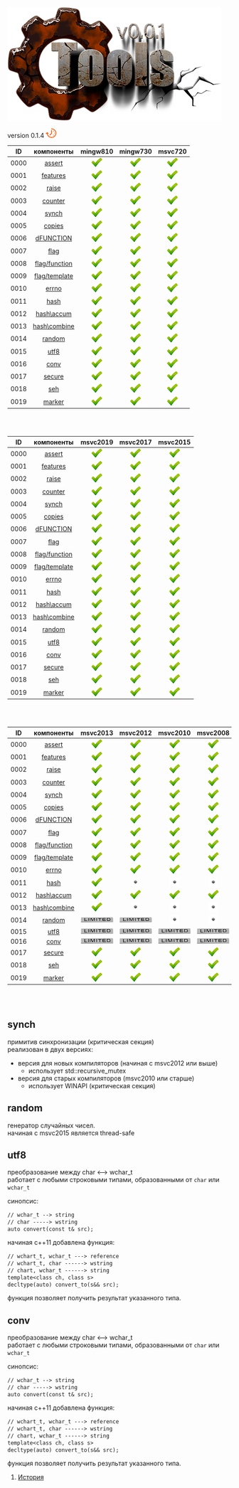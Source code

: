 
[![logo](../logo.png)](../home.md "for developers") 

[L1]: ../images/limited-well.png   "2021y-03m-08d"
[B1]: ../images/limited-bad.png    "2021y-03m-08d"
[F1]: ../images/limited-fail.png   "2021y-03m-08d"

[P1]: ../images/progress.png       "2021y-03m-08d"
[X1]: ../images/failed.png         "2021y-03m-08d"
[V1]: ../images/success.png        "2021y-03m-08d"
[E1]: ../images/nodata.png         "2021y-03m-08d"
[N1]: ../images/na.png             "2021y-03m-08d"

version 0.1.4  ![P1]

| **ID** | **компоненты**      |  mingw810   |  mingw730   |  msvc720    |  
|:------:|:-------------------:|:-----------:|:-----------:|:-----------:|  
|  0000  | [assert][00]        | [![V1]][00] | [![V1]][00] | [![V1]][00] |  
|  0001  | [features][01]      | [![V1]][01] | [![V1]][01] | [![V1]][01] |  
|  0002  | [raise][02]         | [![V1]][02] | [![V1]][02] | [![V1]][02] |  
|  0003  | [counter][03]       | [![V1]][03] | [![V1]][03] | [![V1]][03] |  
|  0004  | [synch][04]         | [![V1]][04] | [![V1]][04] | [![V1]][04] |  
|  0005  | [copies][05]        | [![V1]][05] | [![V1]][05] | [![V1]][05] |  
|  0006  | [dFUNCTION][06]     | [![V1]][06] | [![V1]][06] | [![V1]][06] |  
|  0007  | [flag][07]          | [![V1]][07] | [![V1]][07] | [![V1]][07] |  
|  0008  | [flag/function][08] | [![V1]][08] | [![V1]][08] | [![V1]][08] |  
|  0009  | [flag/template][09] | [![V1]][09] | [![V1]][09] | [![V1]][09] |  
|  0010  | [errno][10]         | [![V1]][10] | [![V1]][10] | [![V1]][10] |  
|  0011  | [hash][11]          | [![V1]][11] | [![V1]][11] | [![V1]][11] |  
|  0012  | [hash\accum][12]    | [![V1]][12] | [![V1]][12] | [![V1]][12] |  
|  0013  | [hash\combine][13]  | [![V1]][13] | [![V1]][13] | [![V1]][13] |  
|  0014  | [random][14]        | [![V1]][14] | [![V1]][14] | [![V1]][14] |  
|  0015  | [utf8][15]          | [![V1]][15] | [![V1]][15] | [![V1]][15] |  
|  0016  | [conv][16]          | [![V1]][16] | [![V1]][16] | [![V1]][16] |  
|  0017  | [secure][17]        | [![V1]][17] | [![V1]][17] | [![V1]][17] |  
|  0018  | [seh][18]           | [![V1]][18] | [![V1]][18] | [![V1]][18] |  
|  0019  | [marker][19]        | [![V1]][19] | [![V1]][19] | [![V1]][19] |  

<br />
<br />

| **ID** | **компоненты**      |  msvc2019   |  msvc2017   |  msvc2015   |  
|:------:|:-------------------:|:-----------:|:-----------:|:-----------:|  
|  0000  | [assert][00]        | [![V1]][00] | [![V1]][00] | [![V1]][00] |  
|  0001  | [features][01]      | [![V1]][01] | [![V1]][01] | [![V1]][01] |  
|  0002  | [raise][02]         | [![V1]][02] | [![V1]][02] | [![V1]][02] |  
|  0003  | [counter][03]       | [![V1]][03] | [![V1]][03] | [![V1]][03] |  
|  0004  | [synch][04]         | [![V1]][04] | [![V1]][04] | [![V1]][04] |  
|  0005  | [copies][05]        | [![V1]][05] | [![V1]][05] | [![V1]][05] |  
|  0006  | [dFUNCTION][06]     | [![V1]][06] | [![V1]][06] | [![V1]][06] |  
|  0007  | [flag][07]          | [![V1]][07] | [![V1]][07] | [![V1]][07] |  
|  0008  | [flag/function][08] | [![V1]][08] | [![V1]][08] | [![V1]][08] |  
|  0009  | [flag/template][09] | [![V1]][09] | [![V1]][09] | [![V1]][09] |  
|  0010  | [errno][10]         | [![V1]][10] | [![V1]][10] | [![V1]][10] |  
|  0011  | [hash][11]          | [![V1]][11] | [![V1]][11] | [![V1]][11] |  
|  0012  | [hash\accum][12]    | [![V1]][12] | [![V1]][12] | [![V1]][12] |  
|  0013  | [hash\combine][13]  | [![V1]][13] | [![V1]][13] | [![V1]][13] |  
|  0014  | [random][14]        | [![V1]][14] | [![V1]][14] | [![V1]][14] |  
|  0015  | [utf8][15]          | [![V1]][15] | [![V1]][15] | [![V1]][15] |  
|  0016  | [conv][16]          | [![V1]][16] | [![V1]][16] | [![V1]][16] |  
|  0017  | [secure][17]        | [![V1]][17] | [![V1]][17] | [![V1]][17] |  
|  0018  | [seh][18]           | [![V1]][18] | [![V1]][18] | [![V1]][18] |  
|  0019  | [marker][19]        | [![V1]][19] | [![V1]][19] | [![V1]][19] |  

<br />
<br />

| **ID** | **компоненты**      |  msvc2013   |  msvc2012   |  msvc2010   |  msvc2008   |  
|:------:|:-------------------:|:-----------:|:-----------:|:-----------:|:-----------:|  
|  0000  | [assert][00]        | [![V1]][00] | [![V1]][00] | [![V1]][00] | [![V1]][00] |  
|  0001  | [features][01]      | [![V1]][01] | [![V1]][01] | [![V1]][01] | [![V1]][01] |  
|  0002  | [raise][02]         | [![V1]][02] | [![V1]][02] | [![V1]][02] | [![V1]][02] |  
|  0003  | [counter][03]       | [![V1]][03] | [![V1]][03] | [![V1]][03] | [![V1]][03] |  
|  0004  | [synch][04]         | [![V1]][04] | [![V1]][04] | [![V1]][04] | [![V1]][04] |  
|  0005  | [copies][05]        | [![V1]][05] | [![V1]][05] | [![V1]][05] | [![V1]][05] |  
|  0006  | [dFUNCTION][06]     | [![V1]][06] | [![V1]][06] | [![V1]][06] | [![V1]][06] |  
|  0007  | [flag][07]          | [![V1]][07] | [![V1]][07] | [![V1]][07] | [![V1]][07] |  
|  0008  | [flag/function][08] | [![V1]][08] | [![V1]][08] | [![V1]][08] | [![V1]][08] |  
|  0009  | [flag/template][09] | [![V1]][09] | [![V1]][09] | [![V1]][09] | [![V1]][09] |  
|  0010  | [errno][10]         | [![V1]][10] | [![V1]][10] | [![V1]][10] | [![V1]][10] |  
|  0011  | [hash][11]          | [![V1]][11] | [![E1]][11] | [![E1]][11] | [![E1]][11] |  
|  0012  | [hash\accum][12]    | [![V1]][12] | [![V1]][12] | [![V1]][12] | [![V1]][11] |  
|  0013  | [hash\combine][13]  | [![V1]][13] | [![E1]][13] | [![E1]][13] | [![E1]][11] |  
|  0014  | [random][14]        | [![L1]][14] | [![L1]][14] | [![E1]][14] | [![E1]][14] |  
|  0015  | [utf8][15]          | [![L1]][15] | [![L1]][15] | [![L1]][15] | [![L1]][15] |  
|  0016  | [conv][16]          | [![L1]][16] | [![L1]][16] | [![L1]][16] | [![L1]][16] |  
|  0017  | [secure][17]        | [![V1]][17] | [![V1]][17] | [![V1]][17] | [![V1]][17] |  
|  0018  | [seh][18]           | [![V1]][18] | [![V1]][18] | [![V1]][18] | [![V1]][18] |  
|  0019  | [marker][19]        | [![V1]][19] | [![V1]][19] | [![V1]][19] | [![V1]][19] |  

<br />
<br />

[00]: #assert         "подключает assert только в дебаге"  
[01]: #features       "определяет технические возможности компилятора"  
[02]: #raise          "определяет технические возможности компилятора"  
[03]: #counter        "атомарный счетчик"  
[04]: #synch          "примитив синхронизации (критическая секция)"  
[05]: #copies         "позволяет определить количество объектов класса"  
[06]: #dFUNCTION      "макрос раскрывается в текстовое имя функции"  
[07]: #flag           "класс для работы с битовыми флагами (thread-safe)"  
[08]: #flag_function  "набор свободных функций для работы с битовыми флагами"  
[09]: #flag_template  "набор шаблоно-мета-функций для работы с битовыми флагами"  
[10]: #errno          "преобразование LastError в текст"  
[11]: #hash           "рассчитывает хэш любого произвольного объекта"  
[12]: #hash_accum     "умеет аккумулировать хэш составного объекта"  
[13]: #hash_combine   "умеет комбинировать несколько хэшей"  
[14]: #random         "генератор случайных чисел. начиная с msvc2015 - thread-safe"  
[15]: #utf8           "преобразование utf8 <--> wchar_t"  
[16]: #conv           "преобразование char <--> wchar_t"  
[17]: #secure         "шифрование сообщений"  
[18]: #seh            "seh-защита от сбоев"  
[19]: #marker         "маркер позволяет отмечать факт возникновения событий"  

## synch
примитив синхронизации (критическая секция)  
реализован в двух версиях:   
  - версия для новых компиляторов (начиная с msvc2012 или выше)  
    - использует std::recursive_mutex  
  - версия для старых компиляторов (msvc2010 или старше)  
    - использует WINAPI (критическая секция)  

## random
генератор случайных чисел.  
начиная с msvc2015 является thread-safe  


## utf8
преобразование между char <--> wchar_t  
работает с любыми строковыми типами, образованными от `char` или `wchar_t`

синопсис:
``` 
// wchar_t --> string
// char -----> wstring                          
auto convert(const t& src);
```

начиная с++11 добавлена функция:
```                           
// wchart_t, wchar_t ---> reference
// wchart_t, char ------> wstring
// chart, wchar_t ------> string
template<class ch, class s>
decltype(auto) convert_to(s&& src);
```
функция позволяет получить результат указанного типа.


## conv
преобразование между char <--> wchar_t  
работает с любыми строковыми типами, образованными от `char` или `wchar_t`

синопсис:
``` 
// wchar_t --> string
// char -----> wstring                          
auto convert(const t& src);
```

начиная с++11 добавлена функция:
```                           
// wchart_t, wchar_t ---> reference
// wchart_t, char ------> wstring
// chart, wchar_t ------> string
template<class ch, class s>
decltype(auto) convert_to(s&& src);
```
функция позволяет получить результат указанного типа.




1) [История](../history.md)  


